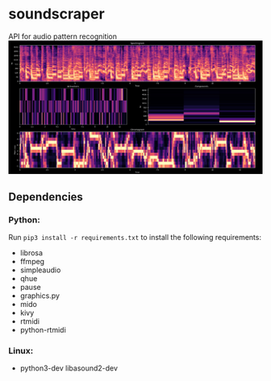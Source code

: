 # soundscraper
API for audio pattern recognition
![](media/spectro.png)

## Dependencies
### Python:
Run `pip3 install -r requirements.txt` to install the following requirements:
- librosa
- ffmpeg
- simpleaudio
- qhue
- pause
- graphics.py
- mido
- kivy
- rtmidi
- python-rtmidi

### Linux:
- python3-dev libasound2-dev
